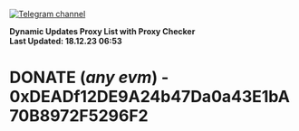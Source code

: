[![Telegram channel](https://img.shields.io/endpoint?url=https://runkit.io/damiankrawczyk/telegram-badge/branches/master?url=https://t.me/n4z4v0d)](https://t.me/n4z4v0d) 

**Dynamic Updates Proxy List with Proxy Checker**  
**Last Updated: 18.12.23 06:53**

# DONATE (_any evm_) - 0xDEADf12DE9A24b47Da0a43E1bA70B8972F5296F2
